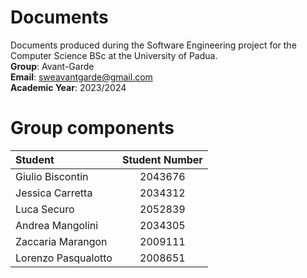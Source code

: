 # Documents
Documents produced during the Software Engineering project for the Computer Science BSc at the University of Padua.\
**Group**: Avant-Garde\
**Email**: sweavantgarde@gmail.com\
**Academic Year**: 2023/2024

# Group components
| Student             | Student Number |
| :------------------ | :------------: |
| Giulio Biscontin    | 2043676        |
| Jessica Carretta    | 2034312        |
| Luca Securo         | 2052839        |
| Andrea Mangolini    | 2034305        |
| Zaccaria Marangon   | 2009111        |
| Lorenzo Pasqualotto | 2008651        |
